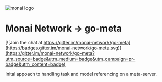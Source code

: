 ![monai logo](http://static.monai.network/monai_light.png)
# Monai Network → go-meta

[![Join the chat at https://gitter.im/monai-network/go-meta](https://badges.gitter.im/monai-network/go-meta.svg)](https://gitter.im/monai-network/go-meta?utm_source=badge&utm_medium=badge&utm_campaign=pr-badge&utm_content=badge)

Inital appoach to handling task and model referencing on a meta-server.
